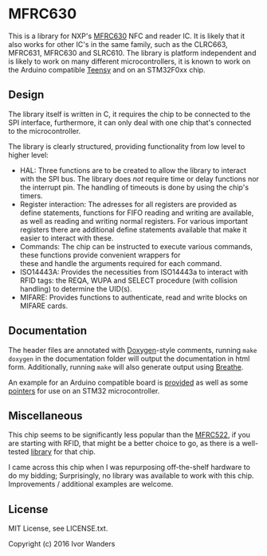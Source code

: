 MFRC630
=======

This is a library for NXP's [MFRC630][nxp_mfrc630] NFC and reader IC. It is likely that it also works for other IC's in
the same family, such as the CLRC663, MFRC631, MFRC630 and SLRC610. The library is platform independent and is likely to
work on many different microcontrollers, it is known to work on the Arduino compatible [Teensy][teensy31] and on an
STM32F0xx chip.

Design
------
The library itself is written in C, it requires the chip to be connected to the SPI interface, furthermore, it can only
deal with one chip that's connected to the microcontroller.

The library is clearly structured, providing functionality from low level to higher level:
* HAL:  Three functions are to be created to allow the library to interact with the SPI bus. The library does *not*
        require time or delay functions nor the interrupt pin. The handling of timeouts is done by using the chip's
        timers.
* Register interaction: The adresses for all registers are provided as define statements, functions for FIFO reading and
        writing are available, as well as reading and writing normal registers.
        For various important registers there are additional define statements available that make it easier to interact
        with these.
* Commands: The chip can be instructed to execute various commands, these functions provide convenient wrappers for     
            these and handle the arguments required for each command.
* ISO14443A: Provides the necessities from ISO14443a to interact with RFID tags: the REQA, WUPA and SELECT procedure
             (with collision handling) to determine the UID(s).
* MIFARE: Provides functions to authenticate, read and write blocks on MIFARE cards.

Documentation
-------------
The header files are annotated with [Doxygen][doxygen]-style comments, running `make doxygen` in the documentation
folder will output the documentation in html form.  Additionally, running `make` will also generate output using
[Breathe][breathe].

An example for an Arduino compatible board is [provided](examples/arduino_example/arduino_example.ino) as well as some
[pointers](examples/stm32_cube_example/example.c) for use on an STM32 microcontroller.

Miscellaneous
-------------
This chip seems to be significantly less popular than the [MFRC522][nxp_mfrc522], if you are starting with RFID, that
might be a better choice to go, as there is a well-tested [library][arduino_mfrc522] for that chip.

I came across this chip when I was repurposing off-the-shelf hardware to do my bidding; Surprisingly, no library was
available to work with this chip. Improvements / additional examples are welcome.

License
------
MIT License, see LICENSE.txt.

Copyright (c) 2016 Ivor Wanders


[nxp_mfrc630]: http://www.nxp.com/products/identification-and-security/nfc-and-reader-ics/nfc-frontend-solutions/high-performance-mifare-and-ntag-frontend:MFRC63002HN
[doxygen]: http://www.doxygen.org
[breathe]: https://breathe.readthedocs.io/en/latest/
[teensy31]: http://www.pjrc.com/teensy/
[stm32f0cube]: http://www.st.com/content/st_com/en/products/embedded-software/mcus-embedded-software/stm32-embedded-software/stm32cube-embedded-software/stm32cubef0.html
[nxp_mfrc522]: http://www.nxp.com/products/identification-and-security/nfc-and-reader-ics/nfc-frontend-solutions/standard-performance-mifare-and-ntag-frontend:MFRC52202HN1
[arduino_mfrc522]: https://github.com/miguelbalboa/rfid